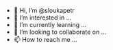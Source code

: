 - 👋 Hi, I’m @sloukapetr
- 👀 I’m interested in ...
- 🌱 I’m currently learning ...
- 💞️ I’m looking to collaborate on ...
- 📫 How to reach me ...

<!---
sloukapetr/sloukapetr is a ✨ special ✨ repository because its `README.md` (this file) appears on your GitHub profile.
You can click the Preview link to take a look at your changes.
--->
